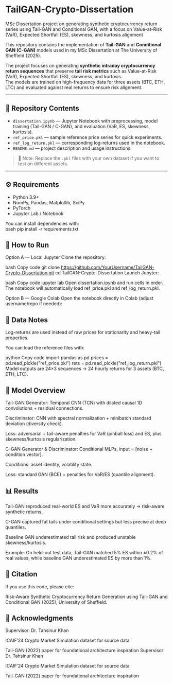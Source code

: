# TailGAN-Crypto-Dissertation
MSc Dissertation project on generating synthetic cryptocurrency return series using Tail-GAN and Conditional GAN, with a focus on Value-at-Risk (VaR), Expected Shortfall (ES), skewness, and kurtosis alignment

This repository contains the implementation of **Tail-GAN** and **Conditional GAN (C-GAN)** models used in my MSc Dissertation at The University of Sheffield (2025).  

The project focuses on generating **synthetic intraday cryptocurrency return sequences** that preserve **tail risk metrics** such as Value-at-Risk (VaR), Expected Shortfall (ES), skewness, and kurtosis.  
The models are trained on high-frequency data for three assets (BTC, ETH, LTC) and evaluated against real returns to ensure risk alignment.  

---

## 📂 Repository Contents  
- `dissertation.ipynb` — Jupyter Notebook with preprocessing, model training (Tail-GAN / C-GAN), and evaluation (VaR, ES, skewness, kurtosis).  
- `ref_price.pkl` — sample reference price series for quick experiments.  
- `ref_log_return.pkl` — corresponding log-returns used in the notebook.  
- `README.md` — project description and usage instructions.  

> 🔎 Note: Replace the `.pkl` files with your own dataset if you want to test on different assets.  

---

## ⚙️ Requirements  
- Python 3.9+  
- NumPy, Pandas, Matplotlib, SciPy  
- PyTorch  
- Jupyter Lab / Notebook  

You can install dependencies with:  
bash
pip install -r requirements.txt
## 🚀 How to Run
Option A — Local Jupyter
Clone the repository:

bash
Copy code
git clone https://github.com/YourUsername/TailGAN-Crypto-Dissertation.git
cd TailGAN-Crypto-Dissertation
Launch Jupyter:

bash
Copy code
jupyter lab
Open dissertation.ipynb and run cells in order.
The notebook will automatically load ref_price.pkl and ref_log_return.pkl.

Option B — Google Colab
Open the notebook directly in Colab (adjust username/repo if needed):


## 🧪 Data Notes
Log-returns are used instead of raw prices for stationarity and heavy-tail properties.

You can load the reference files with:

python
Copy code
import pandas as pd
prices = pd.read_pickle("ref_price.pkl")
rets   = pd.read_pickle("ref_log_return.pkl")
Model outputs are 24×3 sequences → 24 hourly returns for 3 assets (BTC, ETH, LTC).

## 🧱 Model Overview
Tail-GAN
Generator: Temporal CNN (TCN) with dilated causal 1D convolutions + residual connections.

Discriminator: CNN with spectral normalization + minibatch standard deviation (diversity check).

Loss: adversarial + tail-aware penalties for VaR (pinball loss) and ES, plus skewness/kurtosis regularization.

C-GAN
Generator & Discriminator: Conditional MLPs, input = [noise + condition vector].

Conditions: asset identity, volatility state.

Loss: standard GAN (BCE) + penalties for VaR/ES (quantile alignment).

## 📊 Results
Tail-GAN reproduced real-world ES and VaR more accurately → risk-aware synthetic returns.

C-GAN captured fat tails under conditional settings but less precise at deep quantiles.

Baseline GAN underestimated tail risk and produced unstable skewness/kurtosis.

Example: On held-out test data, Tail-GAN matched 5% ES within ±0.2% of real values, while baseline GAN underestimated ES by more than 1%.

## 📖 Citation
If you use this code, please cite:

Risk-Aware Synthetic Cryptocurrency Return Generation using Tail-GAN and Conditional GAN (2025), University of Sheffield.

## 🙏 Acknowledgments
Supervisor: Dr. Tahsinur Khan

ICAIF’24 Crypto Market Simulation dataset for source data

Tail-GAN (2022) paper for foundational architecture inspiration
Supervisor: Dr. Tahsinur Khan

ICAIF’24 Crypto Market Simulation dataset for source data

Tail-GAN (2022) paper for foundational architecture inspiration
